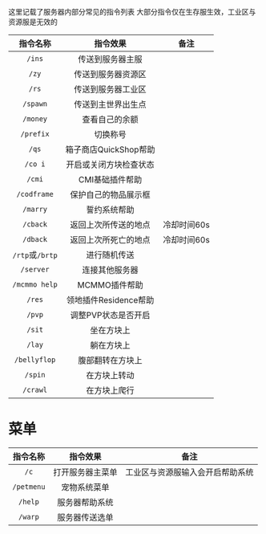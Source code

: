 这里记载了服务器内部分常见的指令列表 
大部分指令仅在生存服生效，工业区与资源服是无效的  


|  指令名称   |      指令效果               |          备注                |
| :---------: | :-------------------------: | :--------------------------: |
|  `/ins`|传送到服务器主服||
|  `/zy`|传送到服务器资源区||
|  `/rs`|传送到服务器工业区||  
|  `/spawn`|传送到主世界出生点||
|  `/money`|查看自己的余额||
|  `/prefix`|切换称号||  
|  `/qs`|箱子商店QuickShop帮助||
|  `/co i`|开启或关闭方块检查状态||
|  `/cmi`|CMI基础插件帮助||
|  `/codframe`|保护自己的物品展示框||
|  `/marry`|誓约系统帮助||
|  `/cback`|返回上次所传送的地点|冷却时间60s|
|  `/dback`|返回上次所死亡的地点|冷却时间60s|
|  `/rtp`或`/brtp`|进行随机传送||
|  `/server`|连接其他服务器||
|  `/mcmmo help`|MCMMO插件帮助||
|  `/res`|领地插件Residence帮助||
|  `/pvp`|调整PVP状态是否开启||
|  `/sit`|坐在方块上||
|  `/lay`|躺在方块上||
|  `/bellyflop`|腹部翻转在方块上||
|  `/spin`|在方块上转动||
|  `/crawl`|在方块上爬行||  

# 菜单

|  指令名称   |      指令效果               |          备注                |
| :---------: | :-------------------------: | :--------------------------: |
|  `/c`|打开服务器主菜单|工业区与资源服输入会开启帮助系统|
|  `/petmenu`|宠物系统菜单||
|  `/help`|服务器帮助系统||
|  `/warp`|服务器传送选单||